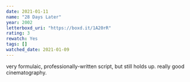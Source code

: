 ```yaml
---
date: 2021-01-11
name: "28 Days Later"
year: 2002
letterboxd_uri: "https://boxd.it/1A20rR"
rating: 3
rewatch: Yes
tags: []
watched_date: 2021-01-09
---
```


very formulaic, professionally-written script, but still holds up. really good cinematography.
